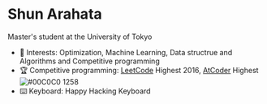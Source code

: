 # Shun Arahata 

Master's student at the University of Tokyo

- 🔭 Interests: Optimization, Machine Learning, Data structrue and Algorithms and Competitive programming
- 🏆 Competitive programming: [LeetCode](https://leetcode.com/readonly_true/) Highest 2016, [AtCoder](https://atcoder.jp/users/readonly_true?lang=ja) Highest ![#00C0C0](https://placehold.it/15/00C0C0/000000?text=+) 1258
- ⌨️ Keyboard: Happy Hacking Keyboard
